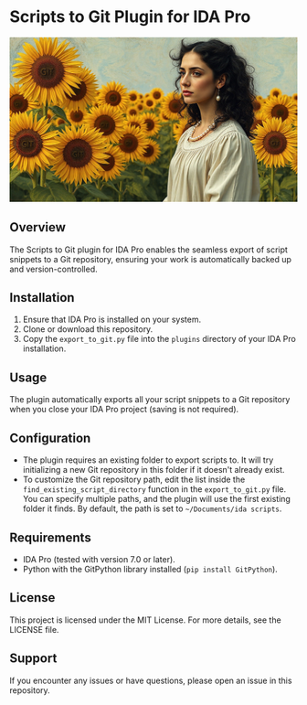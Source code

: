 # Scripts to Git Plugin for IDA Pro

![logo](logo.jpg)

## Overview
The Scripts to Git plugin for IDA Pro enables the seamless export of script snippets to a Git repository, ensuring your work is automatically backed up and version-controlled.

## Installation
1. Ensure that IDA Pro is installed on your system.
2. Clone or download this repository.
3. Copy the `export_to_git.py` file into the `plugins` directory of your IDA Pro installation.

## Usage
The plugin automatically exports all your script snippets to a Git repository when you close your IDA Pro project (saving is not required).

## Configuration
- The plugin requires an existing folder to export scripts to. It will try initializing a new Git repository in this folder if it doesn't already exist.
- To customize the Git repository path, edit the list inside the `find_existing_script_directory` function in the `export_to_git.py` file. You can specify multiple paths, and the plugin will use the first existing folder it finds. By default, the path is set to `~/Documents/ida scripts`.

## Requirements
- IDA Pro (tested with version 7.0 or later).
- Python with the GitPython library installed (`pip install GitPython`).

## License
This project is licensed under the MIT License. For more details, see the LICENSE file.

## Support
If you encounter any issues or have questions, please open an issue in this repository.